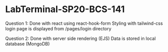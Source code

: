 # LabTerminal-SP20-BCS-141

Question 1:
          Done with react using react-hook-form
          Styling with tailwind-css
          login page is displayed from /pages/login directory

Question 2:
          Done with server side rendering (EJS)
          Data is stored in local database (MongoDB)

